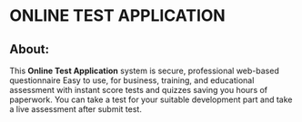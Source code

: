 # ONLINE TEST APPLICATION

## About:

This **Online Test Application** system is secure, professional web-based questionnaire Easy to use, for business, training, and educational assessment with instant score tests and quizzes saving you hours of paperwork. You can take a test for your suitable development part and take a live assessment after submit test.
